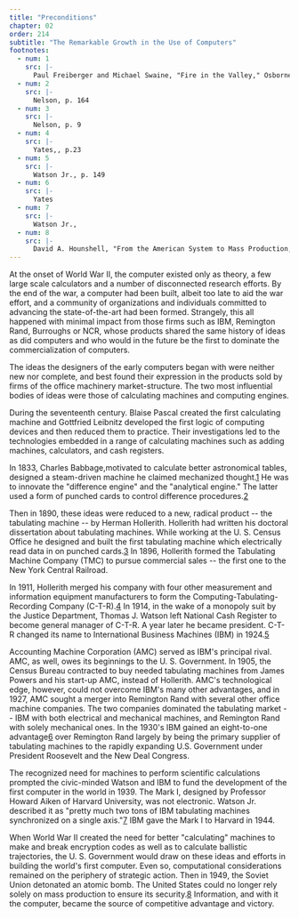 ```yaml
---
title: "Preconditions"
chapter: 02
order: 214
subtitle: "The Remarkable Growth in the Use of Computers"
footnotes:
  - num: 1
    src: |-
      Paul Freiberger and Michael Swaine, "Fire in the Valley," Osborne/McGraw-Hill 1984, p. 3
  - num: 2
    src: |-
      Nelson, p. 164
  - num: 3
    src: |-
      Nelson, p. 9
  - num: 4
    src: |-
      Yates,, p.23
  - num: 5
    src: |-
      Watson Jr., p. 149
  - num: 6
    src: |-
      Yates
  - num: 7
    src: |-
      Watson Jr.,
  - num: 8
    src: |-
      David A. Hounshell, "From the American System to Mass Production, 1800-1932," John Hopkins University Press 1984, p. 13
---
```


At the onset of World War II, the computer existed only as theory, a few large scale calculators and a number of disconnected research efforts. By the end of the war, a computer had been built, albeit too late to aid the war effort, and a community of organizations and individuals committed to advancing the state-of-the-art had been formed. Strangely, this all happened with minimal impact from those firms such as IBM, Remington Rand, Burroughs or NCR, whose products shared the same history of ideas as did computers and who would in the future be the first to dominate the commercialization of computers.

The ideas the designers of the early computers began with were neither new nor complete, and best found their expression in the products sold by firms of the office machinery market-structure. The two most influential bodies of ideas were those of calculating machines and computing engines.

During the seventeenth century. Blaise Pascal created the first calculating machine and Gottfried Leibnitz developed the first logic of computing devices and then reduced them to practice. Their investigations led to the technologies embedded in a range of calculating machines such as adding machines, calculators, and cash registers.

In 1833, Charles Babbage,motivated to calculate better astronomical tables, designed a steam-driven machine he claimed mechanized thought.<a name="fnloc1" href="#fn1">1</a> He was to innovate the "difference engine" and the "analytical engine." The latter used a form of punched cards to control difference procedures.<a name="fnloc2" href="#fn2">2</a> 

Then in 1890, these ideas were reduced to a new, radical product -- the tabulating machine -- by Herman Hollerith. Hollerith had written his doctoral dissertation about tabulating machines. While working at the U. S. Census Office he designed and built the first tabulating machine which electrically read data in on punched cards.<a name="fnloc3" href="#fn3">3</a> In 1896, Hollerith formed the Tabulating Machine Company (TMC) to pursue commercial sales -- the first one to the New York Central Railroad.

In 1911, Hollerith merged his company with four other measurement and information equipment manufacturers to form the Computing-Tabulating-Recording Company (C-T-R).<a name="fnloc4" href="#fn4">4</a> In 1914, in the wake of a monopoly suit by the Justice Department, Thomas J. Watson left National Cash Register to become general manager of C-T-R. A year later he became president. C-T-R changed its name to International Business Machines (IBM) in 1924.<a name="fnloc5" href="#fn5">5</a> 

Accounting Machine Corporation (AMC) served as IBM's principal rival. AMC, as well, owes its beginnings to the U. S. Government. In 1905, the Census Bureau contracted to buy needed tabulating machines from James Powers and his start-up AMC, instead of Hollerith. AMC's technological edge, however, could not overcome IBM's many other advantages, and in 1927, AMC sought a merger into Remington Rand with several other office machine companies. The two companies dominated the tabulating market -- IBM with both electrical and mechanical machines, and Remington Rand with solely mechanical ones. In the 1930's IBM gained an eight-to-one advantage<a name="fnloc6" href="#fn6">6</a> over Remington Rand largely by being the primary supplier of tabulating machines to the rapidly expanding U.S. Government under President Roosevelt and the New Deal Congress.

The recognized need for machines to perform scientific calculations prompted the civic-minded Watson and IBM to fund the development of the first computer in the world in 1939. The Mark I, designed by Professor Howard Aiken of Harvard University, was not electronic. Watson Jr. described it as "pretty much two tons of IBM tabulating machines synchronized on a single axis."<a name="fnloc7" href="#fn7">7</a> IBM gave the Mark I to Harvard in 1944.

When World War II created the need for better "calculating" machines to make and break encryption codes as well as to calculate ballistic trajectories, the U. S. Government would draw on these ideas and efforts in building the world's first computer. Even so, computational considerations remained on the periphery of strategic action. Then in 1949, the Soviet Union detonated an atomic bomb. The United States could no longer rely solely on mass production to ensure its security.<a name="fnloc8" href="#fn8">8</a> Information, and with it the computer, became the source of competitive advantage and victory.

